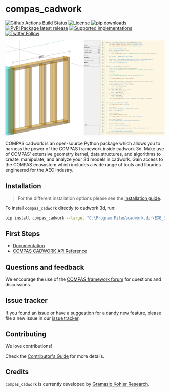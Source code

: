 # compas_cadwork

[![Github Actions Build Status](https://github.com/gramaziokohler/compas_cadwork/workflows/build/badge.svg)](https://github.com/gramaziokohler/compas_cadwork/actions)
[![License](https://img.shields.io/github/license/gramaziokohler/compas_cadwork.svg)](https://pypi.python.org/pypi/compas_cadwork)
[![pip downloads](https://img.shields.io/pypi/dm/compas_cadwork)](https://pypi.python.org/project/compas_cadwork)
[![PyPI Package latest release](https://img.shields.io/pypi/v/compas_cadwork.svg)](https://pypi.python.org/pypi/compas_cadwork)
[![Supported implementations](https://img.shields.io/pypi/implementation/compas_cadwork.svg)](https://pypi.python.org/pypi/compas_cadwork)
[![Twitter Follow](https://img.shields.io/twitter/follow/compas_dev?style=social)](https://twitter.com/compas_dev)

![COMPAS Cadwork](https://raw.githubusercontent.com/gramaziokohler/compas_cadwork/refs/heads/main/compas_cadwork.JPG)

COMPAS cadwork is an open-source Python package which allows you to harness the power of the COMPAS framework inside cadwork 3d.
Make use of COMPAS' extensive geometry kernel, data structures, and algorithms to create, manipulate, and analyze your 3d models in cadwork.
Gain access to the COMPAS ecosystem which includes a wide range of tools and libraries engineered for the AEC industry.

## Installation

> For the different installation options please see the [installation guide](https://gramaziokohler.github.io/compas_cadwork/latest/installation.html).

To install `compas_cadwork` directly to cadwork 3d, run:

```bash
pip install compas_cadwork --target "C:\Program Files\cadwork.dir\EXE_30\Pclib.x64\python310\site-packages" --upgrade
```

## First Steps

* [Documentation](https://gramaziokohler.github.io/compas_cadwork/)
* [COMPAS CADWORK API Reference](https://gramaziokohler.github.io/compas_cadwork/latest/api.html)

## Questions and feedback

We encourage the use of the [COMPAS framework forum](https://forum.compas-framework.org/)
for questions and discussions.

## Issue tracker

If you found an issue or have a suggestion for a dandy new feature, please file a new issue in our [issue tracker](https://github.com/gramaziokohler/compas_cadwork/issues).

## Contributing

We love contributions!

Check the [Contributor's Guide](https://compas.dev/compas/latest/devguide/)
for more details.

## Credits

`compas_cadwork` is currently developed by [Gramazio Kohler Research](https://gramaziokohler.arch.ethz.ch/). 
